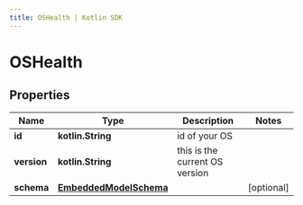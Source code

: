 ```yaml
---
title: OSHealth | Kotlin SDK
---
```



# OSHealth

## Properties
Name | Type | Description | Notes
------------ | ------------- | ------------- | -------------
**id** | **kotlin.String** | id of your OS | 
**version** | **kotlin.String** | this is the current OS version | 
**schema** | [**EmbeddedModelSchema**](EmbeddedModelSchema) |  |  [optional]



